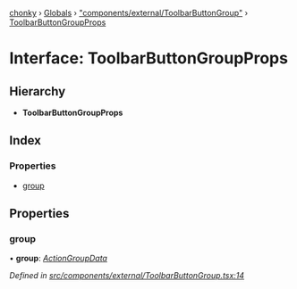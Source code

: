 [chonky](../README.md) › [Globals](../globals.md) › ["components/external/ToolbarButtonGroup"](../modules/_components_external_toolbarbuttongroup_.md) › [ToolbarButtonGroupProps](_components_external_toolbarbuttongroup_.toolbarbuttongroupprops.md)

# Interface: ToolbarButtonGroupProps

## Hierarchy

* **ToolbarButtonGroupProps**

## Index

### Properties

* [group](_components_external_toolbarbuttongroup_.toolbarbuttongroupprops.md#group)

## Properties

###  group

• **group**: *[ActionGroupData](_types_file_actions_types_.actiongroupdata.md)*

*Defined in [src/components/external/ToolbarButtonGroup.tsx:14](https://github.com/TimboKZ/Chonky/blob/8056a68/src/components/external/ToolbarButtonGroup.tsx#L14)*

